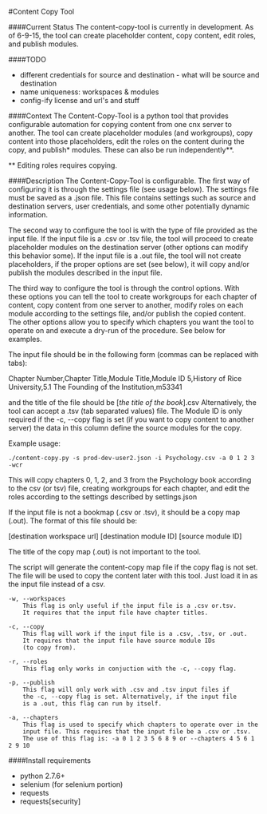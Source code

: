 #Content Copy Tool

####Current Status
The content-copy-tool is currently in development. As of 6-9-15, the tool can create placeholder content, copy content, edit roles, and publish modules.

####TODO
- different credentials for source and destination - what will be source and destination
- name uniqueness: workspaces & modules
- config-ify license and url's and stuff

####Context
The Content-Copy-Tool is a python tool that provides configurable automation for copying content from one cnx server to another. The tool can create placeholder modules (and workgroups), copy content into those placeholders, edit the roles on the content during the copy, and publish\* modules. These can also be run independently\*\*.

\*\* Editing roles requires copying.

####Description
The Content-Copy-Tool is configurable. The first way of configuring it
is through the settings file (see usage below). The settings file must be saved
as a .json file. This file contains settings such as source and destination
servers, user credentials, and some other potentially dynamic information.

The second way to configure the tool is with the type of file provided as the
input file. If the input file is a .csv or .tsv file, the tool will
proceed to create placeholder modules on the destination server (other options
can modify this behavior some). If the input file is a .out file, the tool
will  not create placeholders, if the proper options are set (see below), it
will copy and/or publish the modules described in the input file.

The third way to configure the tool is through the control options. With these
options you can tell the tool to create workgroups for each chapter of content,
copy content from one server to another, modify roles on each module according
to the settings file, and/or publish the copied content. The other options
allow you to specify which chapters you want the tool to operate on and execute
a dry-run of the procedure. See below for examples.

The input file should be in the following form (commas can be replaced with tabs):

Chapter Number,Chapter Title,Module Title,Module ID
5,History of Rice University,5.1 The Founding of the Institution,m53341

and the title of the file should be [*the title of the book*].csv
Alternatively, the tool can accept a .tsv (tab separated values) file.
The Module ID is only required if the -c, --copy flag is set (if you
want to copy content to another server) the data in this column define the
source modules for the copy.

Example usage:

    ./content-copy.py -s prod-dev-user2.json -i Psychology.csv -a 0 1 2 3 -wcr

This will copy chapters 0, 1, 2, and 3 from the Psychology book according to
the csv (or tsv) file, creating workgroups for each chapter, and edit the roles
according to the settings described by settings.json

If the input file is not a bookmap (.csv or .tsv), it should be a copy map
(.out). The format of this file should be:

[destination workspace url] [destination module ID] [source module ID]

The title of the copy map (.out) is not important to the tool.

The script will generate the content-copy map file if the copy
flag is not set. The file will be used to copy the content later with this
tool. Just load it in as the input file instead of a csv.

    -w, --workspaces
        This flag is only useful if the input file is a .csv or.tsv.
        It requires that the input file have chapter titles.

    -c, --copy
        This flag will work if the input file is a .csv, .tsv, or .out.
        It requires that the input file have source module IDs
        (to copy from).

    -r, --roles
        This flag only works in conjuction with the -c, --copy flag.

    -p, --publish
        This flag will only work with .csv and .tsv input files if
        the -c, --copy flag is set. Alternatively, if the input file
        is a .out, this flag can run by itself.

    -a, --chapters
        This flag is used to specify which chapters to operate over in the
        input file. This requires that the input file be a .csv or .tsv.
        The use of this flag is: -a 0 1 2 3 5 6 8 9 or --chapters 4 5 6 1 2 9 10


####Install requirements
- python 2.7.6+
- selenium (for selenium portion)
- requests
- requests[security]
